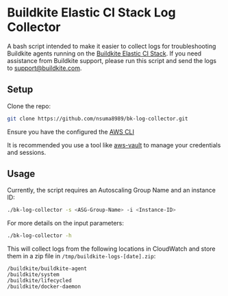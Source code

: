 # Buildkite Elastic CI Stack Log Collector
A bash script intended to make it easier to collect logs for troubleshooting Buildkite agents running on the [Buildkite Elastic CI Stack](https://github.com/buildkite/elastic-ci-stack-for-aws). If you need assistance from Buildkite support, please run this script and send the logs to support@buildkite.com.

## Setup

Clone the repo:

```bash
git clone https://github.com/nsuma8989/bk-log-collector.git
```

Ensure you have the configured the [AWS CLI](https://docs.aws.amazon.com/cli/latest/userguide/cli-configure-quickstart.html)

It is recommended you use a tool like [aws-vault](https://github.com/99designs/aws-vault) to manage your credentials and sessions.


## Usage

Currently, the script requires an Autoscaling Group Name and an instance ID:

```bash
./bk-log-collector -s <ASG-Group-Name> -i <Instance-ID>
```

For more details on the input parameters:

```bash
./bk-log-collector -h
```

This will collect logs from the following locations in CloudWatch and store them in a zip file in `/tmp/buildkite-logs-[date].zip`:

```
/buildkite/buildkite-agent
/buildkite/system
/buildkite/lifecycled
/buildkite/docker-daemon
```





